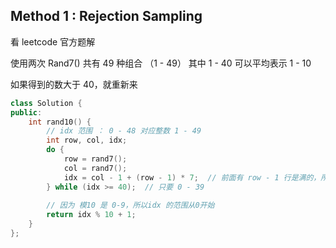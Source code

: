 ## Method 1 : Rejection Sampling

看 leetcode 官方题解

使用两次 Rand7() 共有 49 种组合 （1 - 49）
其中 1 - 40 可以平均表示 1 - 10 

如果得到的数大于 40，就重新来

```cpp
class Solution {
public:
    int rand10() {
        // idx 范围 ： 0 - 48 对应整数 1 - 49
        int row, col, idx;
        do {
            row = rand7();
            col = rand7();
            idx = col - 1 + (row - 1) * 7;  // 前面有 row - 1 行是满的，所以直接乘7
        } while (idx >= 40);  // 只要 0 - 39
        
        // 因为 模10 是 0-9，所以idx 的范围从0开始
        return idx % 10 + 1;
    }
};
```